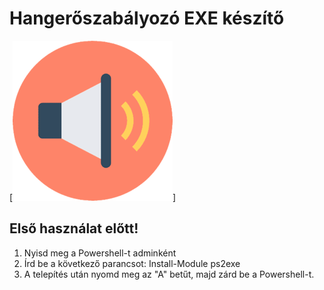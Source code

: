 # Hangerőszabályozó EXE készítő
[![N|Solid](readme_fileok/vol.png)]
## Első használat előtt! 

1. Nyisd meg a Powershell-t adminként
2. Írd be a következő parancsot: Install-Module ps2exe
3. A telepítés után nyomd meg az "A" betűt, majd zárd be a Powershell-t.
